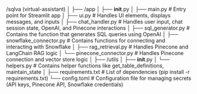 /sqlva (virtual-assistant)
│
├── /app
│   ├── __init__.py
│   ├── main.py                  # Entry point for Streamlit app
│   ├── ui.py                    # Handles UI elements, displays messages, and inputs
│   ├── chat_handler.py           # Handles user input, chat session state, OpenAI, and Pinecone interactions
│   ├── sql_generator.py          # Contains the function that generates SQL queries using OpenAI
│   ├── snowflake_connector.py    # Contains functions for connecting and interacting with Snowflake
│   ├── rag_retrieval.py          # Handles Pinecone and LangChain RAG logic
│   └── pinecone_connector.py     # Handles Pinecone connection and vector store logic
│
├── /utils
│   ├── __init__.py
│   └── helpers.py                # Contains helper functions like get_table_definitions, maintain_state
│
├── requirements.txt              # List of dependencies (pip install -r requirements.txt)
└── config.toml                   # Configuration file for managing secrets (API keys, Pinecone API, Snowflake credentials)
